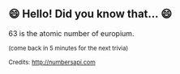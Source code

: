 ## :smile: Hello! Did you know that... :smile:
63 is the atomic number of europium.

<sup>(come back in 5 minutes for the next trivia)</sup>


<sup>Credits: http://numbersapi.com</sup>
